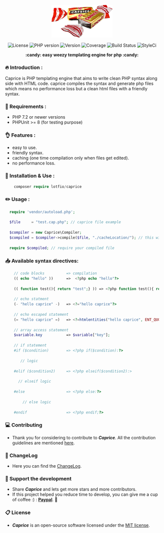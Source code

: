 <p align="center">
  <img src="https://github.com/lotfio/caprice/blob/master/docs/logo.png" width="200"  alt="caprice Preview">
  <p align="center">
    <img src="https://img.shields.io/badge/Licence-MIT-ffd32a.svg" alt="License">
    <img src="https://img.shields.io/badge/PHP-7.2-808e9b.svg" alt="PHP version">
    <img src="https://img.shields.io/badge/Version-0.1.0-f53b57.svg" alt="Version">
    <img src="https://img.shields.io/badge/coverage-10%25-27ae60.svg" alt="Coverage">
    <img src="https://travis-ci.org/lotfio/skeleton.svg?branch=master" alt="Build Status">
    <img src="https://github.styleci.io/repos/206574643/shield?branch=master" alt="StyleCi">
    </p>
  <p align="center">
    <strong>:candy: easy weezy templating engine for php :candy:</strong>
  </p>
</p>

### :fire: Introduction :
Caprice is PHP templating engine that aims to write clean PHP syntax along side with HTML code.
caprice compiles the syntax and generate php files which means no performance loss but a clean html files with a friendly syntax. 

### :pushpin: Requirements :
- PHP 7.2 or newer versions
- PHPUnit >= 8 (for testing purpose)

### :ok_hand: Features :
- easy to use.
- friendly syntax.
- caching (one time compilation only when files get edited).
- no performance loss.

### :rocket: Installation & Use :
```php
    composer require lotfio/caprice
```

### :pencil2: Usage :
```php
  require 'vendor/autoload.php';

  $file     = "test.cap.php"; // caprice file example 

  $compiler = new Caprice\Compiler;
  $compiled = $compiler->compile($file, "./cacheLocation/"); // this will return a path to the compiled file

  require $compiled; // require your compiled file 
```

### :inbox_tray: Available syntax directives:
```php
    // code blocks          => compilation
    (( echo "hello" ))      =>  <?php echo "hello"?>

    (( function test(){ return "test";} )) => <?php function test(){ return "test";} ?>

    // echo statment
    (- "hello caprice" -)   => <?="hello caprice"?>

    // echo escaped statement
    (= "hello caprice" =)   => <?=htmlentities("hello caprice", ENT_QUOTES, "UTF-8");?>

    // array access statement
    $variable.key           => $variable["key"];

    // if statement
    #if ($condition)        => <?php if($condition):?>

       // logic

    #elif ($condition2)     => <?php elseif($condition2):>

      // elseif logic

    #else                   => <?php else:?>

        // else logic

    #endif                  => <?php endif;?>
```

### :computer: Contributing

- Thank you for considering to contribute to ***Caprice***. All the contribution guidelines are mentioned [here](CONTRIBUTING.md).

### :page_with_curl: ChangeLog

- Here you can find the [ChangeLog](CHANGELOG.md).

### :beer: Support the development

- Share ***Caprice*** and lets get more stars and more contributors.
- If this project helped you reduce time to develop, you can give me a cup of coffee :) : **[Paypal](https://www.paypal.me/lotfio)**. 💖

### :clipboard: License

- ***Caprice*** is an open-source software licensed under the [MIT license](LICENSE).
